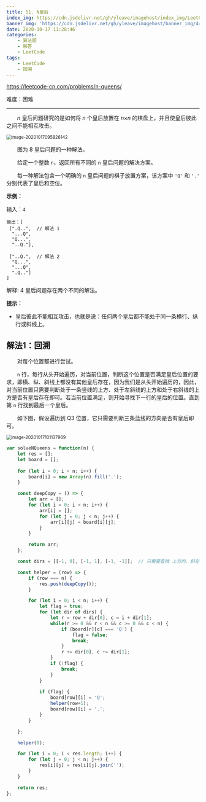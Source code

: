 ```yaml
---
title: 51. N皇后
index_img: https://cdn.jsdelivr.net/gh/yleave/imagehost/index_img/LeetCode.jpg
banner_img: 'https://cdn.jsdelivr.net/gh/yleave/imagehost/banner_img/44.png'
date: 2020-10-17 11:28:46
categories:
    - 算法题
    - 解答
    - LeetCode
tags:
    - LeetCode
    - 回溯
---
```



https://leetcode-cn.com/problems/n-queens/

难度：困难

---

&emsp;&emsp;*n* 皇后问题研究的是如何将 *n* 个皇后放置在 *n*×*n* 的棋盘上，并且使皇后彼此之间不能相互攻击。

<img src="https://cdn.jsdelivr.net/gh/yleave/imagehost/img/image-20201017095826142.png" alt="image-20201017095826142" style="zoom:80%;" />

&emsp;&emsp;图为 8 皇后问题的一种解法。

&emsp;&emsp;给定一个整数 `n`，返回所有不同的 `n` 皇后问题的解决方案。

&emsp;&emsp;每一种解法包含一个明确的 `n` 皇后问题的棋子放置方案，该方案中 `'Q'` 和 `'.'` 分别代表了皇后和空位。

**示例：**

输入：`4`

```
输出：[
 [".Q..",  // 解法 1
  "...Q",
  "Q...",
  "..Q."],
```

```
 ["..Q.",  // 解法 2
  "Q...",
  "...Q",
  ".Q.."]
]
```

解释: 4 皇后问题存在两个不同的解法。

**提示：**

- 皇后彼此不能相互攻击，也就是说：任何两个皇后都不能处于同一条横行、纵行或斜线上。





##  解法1：回溯

&emsp;&emsp;对每个位置都进行尝试。

&emsp;&emsp;`n` 行，每行从头开始遍历，对当前位置，判断这个位置是否满足皇后位置的要求，即横、纵、斜线上都没有其他皇后存在，因为我们是从头开始遍历的，因此，对当前位置只需要判断处于一条竖线的上方、处于左斜线的上方和处于右斜线的上方是否有皇后存在即可。若当前位置满足，则开始寻找下一行的皇后的位置。直到第 `n` 行找到最后一个皇后。

&emsp;&emsp;如下图，假设遍历到 Q3 位置，它只需要判断三条蓝线的方向是否有皇后即可。

<img src="https://cdn.jsdelivr.net/gh/yleave/imagehost/img/image-20201017101137969.png" alt="image-20201017101137969" style="zoom:80%;" />

```js
var solveNQueens = function(n) {
    let res = [];
    let board = [];
    
    for (let i = 0; i < n; i++) {
        board[i] = new Array(n).fill('.');
    }

    const deepCopy = () => {
        let arr = [];
        for (let i = 0; i < n; i++) {
            arr[i] = [];
            for (let j = 0; j < n; j++) {
                arr[i][j] = board[i][j];
            }
        }

        return arr;
    };

    const dirs = [[-1, 0], [-1, 1], [-1, -1]];  // 只需要查找 上方的、斜左上方的 和 斜右上方的 方向是否有 Q 即可

    const helper = (row) => {
        if (row === n) {
            res.push(deepCopy());
        }

        for (let i = 0; i < n; i++) {
            let flag = true;
            for (let dir of dirs) {
                let r = row + dir[0], c = i + dir[1];
                while(r >= 0 && r < n && c >= 0 && c < n) {
                    if (board[r][c] === 'Q') {
                        flag = false;
                        break;
                    }
                    r += dir[0], c += dir[1];
                }
                if (!flag) {
                    break;
                }
            }
            
            if (flag) {
                board[row][i] = 'Q';
                helper(row+1);
                board[row][i] = '.';
            }
        }

    };

    helper(0);

    for (let i = 0; i < res.length; i++) {
        for (let j = 0; j < n; j++) {
            res[i][j] = res[i][j].join('');
        }
    }

    return res;
};
```



